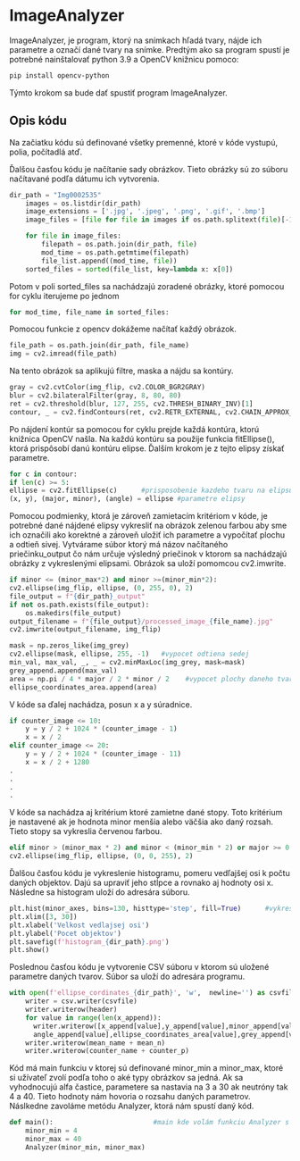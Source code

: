 # ImageAnalyzer

ImageAnalyzer, je program, ktorý na snímkach hľadá tvary, nájde ich parametre a označí dané tvary na snímke.
Predtým ako sa program spustí je potrebné nainštalovať python 3.9 a OpenCV knižnicu pomoco:
```bash
pip install opencv-python
```
Týmto krokom sa bude dať spustiť program ImageAnalyzer.

## Opis kódu
Na začiatku kódu sú definované všetky premenné, ktoré v kóde vystupú, polia, počítadlá atď.

Ďalšou časťou kódu je načítanie sady obrázkov. Tieto obrázky sú zo súboru načítavané podľa dátumu ich vytvorenia.
```python
dir_path = "Img0002535"            
    images = os.listdir(dir_path)  
    image_extensions = ['.jpg', '.jpeg', '.png', '.gif', '.bmp']
    image_files = [file for file in images if os.path.splitext(file)[-1].lower() in image_extensions]

    for file in image_files:                                
        filepath = os.path.join(dir_path, file)
        mod_time = os.path.getmtime(filepath)
        file_list.append((mod_time, file))
    sorted_files = sorted(file_list, key=lambda x: x[0]) 
```
Potom v poli sorted_files sa nachádzajú zoradené obrázky, ktoré pomocou for cyklu iterujeme po jednom
```python
for mod_time, file_name in sorted_files:
```
Pomocou funkcie z opencv dokážeme načítať každý obrázok.
```python
file_path = os.path.join(dir_path, file_name) 
img = cv2.imread(file_path)
```
Na tento obrázok sa aplikujú filtre, maska a nájdu sa kontúry.
```python
gray = cv2.cvtColor(img_flip, cv2.COLOR_BGR2GRAY)
blur = cv2.bilateralFilter(gray, 8, 80, 80)                
ret = cv2.threshold(blur, 127, 255, cv2.THRESH_BINARY_INV)[1]
contour, _ = cv2.findContours(ret, cv2.RETR_EXTERNAL, cv2.CHAIN_APPROX_SIMPLE)
```
Po nájdení kontúr sa pomocou for cyklu prejde každá kontúra, ktorú knižnica OpenCV našla. Na každú kontúru sa použije funkcia fitEllipse(), ktorá prispôsobí danú kontúru elipse. Ďalším krokom je z tejto elipsy získať parametre.
```python
for c in contour: 
if len(c) >= 5:
ellipse = cv2.fitEllipse(c)      #prisposobenie kazdeho tvaru na elipsu
(x, y), (major, minor), (angle) = ellipse #parametre elipsy
```
Pomocou podmienky, ktorá je zároveň zamietacím kritériom v kóde, je potrebné dané nájdené elipsy vykresliť na obrázok zelenou farbou aby sme ich označili ako korektné a zároveň uložiť ich parametre a vypočítať plochu a odtieň sivej. Vytvárame súbor ktorý má názov načítaného priečinku_output čo nám určuje výsledný priečinok v ktorom sa nachádzajú obrázky z vykreslenými elipsami. Obrázok sa uloží pomomcou cv2.imwrite. 
```python
if minor <= (minor_max*2) and minor >=(minor_min*2): 
cv2.ellipse(img_flip, ellipse, (0, 255, 0), 2)
file_output = f"{dir_path}_output"
if not os.path.exists(file_output):
    os.makedirs(file_output)
output_filename = f"{file_output}/processed_image_{file_name}.jpg"
cv2.imwrite(output_filename, img_flip)
```
```python
mask = np.zeros_like(img_grey)
cv2.ellipse(mask, ellipse, 255, -1)   #vypocet odtiena sedej
min_val, max_val, _, _ = cv2.minMaxLoc(img_grey, mask=mask)
grey_append.append(max_val)
area = np.pi / 4 * major / 2 * minor / 2    #vypocet plochy daneho tvaru
ellipse_coordinates_area.append(area)
```

V kóde sa ďalej nachádza, posun x a y súradnice. 
```python
if counter_image <= 10:
    y = y / 2 + 1024 * (counter_image - 1)
    x = x / 2
elif counter_image <= 20:
    y = y / 2 + 1024 * (counter_image - 11)
    x = x / 2 + 1280
.
.
.
.                            
```
V kóde sa nachádza aj kritérium ktoré zamietne dané stopy. Toto kritérium je nastavené ak je hodnota minor menšia alebo väčšia ako daný rozsah. Tieto stopy sa vykreslia červenou farbou.
```python
elif minor > (minor_max * 2) and minor < (minor_min * 2) or major >= 0 and minor >= 0:  # else podmienka, kde sa vykreslia všetky zamietnuté cervenou farbou
cv2.ellipse(img_flip, ellipse, (0, 0, 255), 2)                   
```
Ďalšou časťou kódu je vykreslenie histogramu, pomeru vedľajšej osi k počtu daných objektov. Dajú sa upraviť jeho stĺpce a rovnako aj hodnoty osi x. Následne sa histogram uloží do adresára súboru.
```python
plt.hist(minor_axes, bins=130, histtype='step', fill=True)      #vykreslenie histogramu
plt.xlim([3, 30])
plt.xlabel('Velkost vedlajsej osi')
plt.ylabel('Pocet objektov')
plt.savefig(f'histogram_{dir_path}.png')
plt.show()                            
```

Poslednou časťou kódu je vytvorenie CSV súboru v ktorom sú uložené parametre daných tvarov. Súbor sa uloží do adresára programu.
```python
with open(f'ellipse_cordinates_{dir_path}', 'w',  newline='') as csvfile:  #vytvorenie csv suboru zo vsetkych najdenych parametrov
    writer = csv.writer(csvfile)
    writer.writerow(header)
    for value in range(len(x_append)):
      writer.writerow([x_append[value],y_append[value],minor_append[value],major_append[value],
      angle_append[value],ellipse_coordinates_area[value],grey_append[value]])
    writer.writerow(mean_name + mean_n)
    writer.writerow(counter_name + counter_p)                    
```

Kód má main funkciu v ktorej sú definované minor_min a minor_max, ktoré si užívateľ zvolí podľa toho o aké typy obrázkov sa jedná. Ak sa vyhodnocujú alfa častice, parametere sa nastavia na 3 a 30 ak neutróny tak 4 a 40. Tieto hodnoty nám hovoria o rozsahu daných parametrov. Náslkedne zavoláme metódu Analyzer, ktorá nám spustí daný kód.
```python
def main():                         #main kde volám funkciu Analyzer s parametrami minor_min a minor _max
    minor_min = 4
    minor_max = 40
    Analyzer(minor_min, minor_max)                      
```
